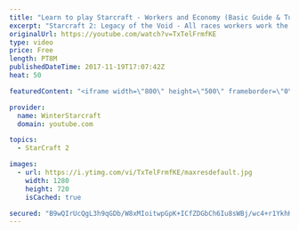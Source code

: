 ```yaml
---
title: "Learn to play Starcraft - Workers and Economy (Basic Guide & Tutorial)"
excerpt: "Starcraft 2: Legacy of the Void - All races workers work the same (mule notwithstanding!)  Wiki on mining: http://wiki.teamliquid.net/starcraft2/Mining_Minerals"
originalUrl: https://youtube.com/watch?v=TxTelFrmfKE
type: video
price: Free
length: PT8M
publishedDateTime: 2017-11-19T17:07:42Z
heat: 50

featuredContent: "<iframe width=\"800\" height=\"500\" frameborder=\"0\" src=\"https://www.youtube.com/embed/TxTelFrmfKE\" allow=\"accelerometer; autoplay; encrypted-media; gyroscope; picture-in-picture\" allowfullscreen></iframe>"

provider:
  name: WinterStarcraft
  domain: youtube.com

topics:
  - StarCraft 2

images:
  - url: https://i.ytimg.com/vi/TxTelFrmfKE/maxresdefault.jpg
    width: 1280
    height: 720
    isCached: true

secured: "B9wQIrUcQgL3h9qGDb/W8xMIoitwpGpK+ICfZDGbCh6Iu8sWBj/wc4+r1YkhKZoKihMYseSkzg4oZ4MMLH1Lnc6VIGayGFhg+qshD50VT3ts5VLdv/F/rRi/lpFn/7iGMkNWHfk4OBAiqFR2ihAMbUr/cKl9dDdLm/kmvnXsCdeXX3Cn00DASyovIK8ZGyT4XoKvAd5xMI1AXnGU/lIcVS3f/st4WldL+rtdagFoRfcO0IVMo4/XAi0Umqm6rnSaaU5g4PjXnPUoCRYHyAkr+SYOqyOqiUg3KMi9OVbqigbM2HT1eFjy44XSEhk5hCk1zfWiArRXN4C4ZhfmAPiPmuIzBD3aUJzxb11K0La+lKHolP5XCDNAU03CiEGBLqlxUGxTsQ86IWz1R6jKQvuOral39qQWabhL8JrZf9+D6mM=;9Kpw1BWD+iSOxJVrt9Lp2w=="
---
```



